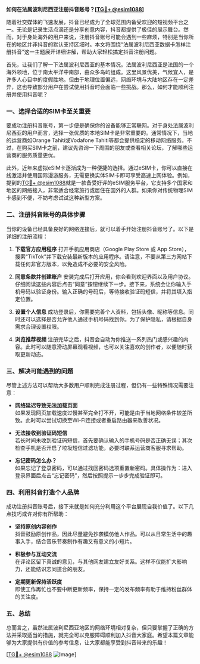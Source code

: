 **如何在法属波利尼西亚注册抖音账号？[[TG💪+ @esim1088](https://t.me/s/esim1088)]**

随着社交媒体的飞速发展，抖音已经成为了全球范围内备受欢迎的短视频平台之一。无论是记录生活点滴还是分享创意内容，抖音都提供了极佳的展示舞台。然而，对于身处海外的用户来说，注册抖音账号可能会遇到一些麻烦，特别是当你所在的地区并非抖音的默认支持区域时。本文将围绕“法属波利尼西亚数据卡怎样注册抖音”这一主题展开详细讲解，帮助大家轻松搞定抖音注册问题。

首先，让我们了解一下法属波利尼西亚的基本情况。法属波利尼西亚是法国的一个海外领地，位于南太平洋中南部，由众多岛屿组成。这里风景优美，气候宜人，是许多人心目中的度假胜地。但由于地理位置偏远，网络环境与大陆地区存在一定差异，这也导致部分用户在尝试使用抖音时会面临一些挑战。那么，如何才能顺利注册并使用抖音呢？

### **一、选择合适的SIM卡至关重要**

要成功注册抖音账号，第一步便是确保你的设备能够正常联网。对于身处法属波利尼西亚的用户而言，选择一张优质的本地SIM卡是非常重要的。通常情况下，当地的运营商如Orange Tahiti或Vodafone Tahiti等都会提供稳定的移动网络服务。不过，在购买SIM卡之前，建议先咨询一下周围的朋友或查看相关论坛，了解哪些运营商的服务质量更优。

此外，近年来虚拟eSIM卡逐渐成为一种便捷的选择。通过eSIM卡，你可以直接在线激活并使用国际漫游服务，无需更换实体SIM卡即可享受高速上网体验。例如，提到的[TG💪+ @esim1088](https://t.me/s/esim1088)就是一款备受好评的eSIM服务平台，它支持多个国家和地区的网络接入，非常适合经常旅行或居住在国外的人群。如果你对传统物理SIM卡感到不便，不妨考虑试试这种新型方案。

### **二、注册抖音账号的具体步骤**

当你的设备已经具备良好的网络连接后，就可以着手开始注册抖音账号了。以下是详细的注册流程：

1. **下载官方应用程序**
   打开手机应用商店（Google Play Store 或 App Store），搜索“TikTok”并下载安装最新版本的应用程序。请注意，不要从第三方网站下载任何非官方版本，以免造成不必要的安全风险。

2. **同意条款并创建账户**
   安装完成后打开应用，你会看到欢迎界面以及用户协议。仔细阅读这些内容后点击“同意”按钮继续下一步。接下来，系统会让你输入手机号码以验证身份。输入正确的号码后，等待接收验证码短信，并将其填入指定位置。

3. **设置个人信息**
   成功登录后，你需要完善个人资料，包括头像、昵称等信息。同时还可以选择是否允许他人通过手机号码找到你。为了保护隐私，请根据自身需求合理设置权限。

4. **浏览推荐视频**
   注册完毕之后，抖音会自动为你推送一系列热门或感兴趣的内容。此时可以随意滑动屏幕观看视频，也可以关注喜欢的创作者，以便随时获取更新动态。

### **三、解决可能遇到的问题**

尽管上述方法可以帮助大多数用户顺利完成注册过程，但仍有一些特殊情况需要注意：

- **网络延迟导致无法加载页面**  
  如果发现网页加载速度过慢甚至完全打不开，可能是由于当地网络条件较差所致。此时可以尝试切换至Wi-Fi连接或者重启路由器来改善状况。

- **无法接收到验证码短信**  
  若长时间未收到验证码短信，首先要确认输入的手机号码是否正确无误；其次检查手机是否开启了垃圾短信过滤功能，必要时联系运营商客服寻求帮助。

- **忘记密码怎么办？**  
  如果忘记了登录密码，可以通过找回密码选项重置新密码。具体操作为：进入登录界面后点击“忘记密码”，然后按照提示一步步完成验证即可。

### **四、利用抖音打造个人品牌**

成功注册抖音账号后，接下来就是如何充分利用这个平台展现自我价值了。以下几点技巧或许对你有所帮助：

- **坚持原创内容创作**  
  抖音鼓励原创作品，因此尽量避免抄袭模仿他人作品。可以从日常生活中的趣事入手，结合音乐节奏制作有趣又有意义的小短片。

- **积极参与互动交流**  
  在评论区留下真诚的意见，与其他网友建立友好关系。这样不仅能扩大影响力，还能结识志同道合的朋友。

- **定期更新保持活跃度**  
  即使工作再忙也不要中断更新频率，保持一定的发布频率有助于维持粉丝群体的关注度。

### **五、总结**

总而言之，虽然法属波利尼西亚地区的网络环境相对复杂，但只要掌握了正确的方法并采取适当的措施，就完全可以克服障碍顺利加入抖音大家庭。希望本篇文章能够为大家提供有价值的参考信息，让大家都能享受到抖音带来的乐趣！

[[TG💪+ @esim1088](https://t.me/s/esim1088) ![Image](https://i.postimg.cc/4NQfJmqS/Snipaste-2025-05-13-00-14-12.png)]